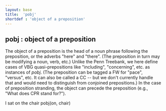 ```yaml
---
layout: base
title:  'pobj'
shortdef : 'object of a preposition'
---
```



## pobj : object of a preposition
The object of a preposition is the head of a noun phrase following the preposition, or the adverbs "here" and "there". (The preposition in turn may be modifying a noun, verb, etc.) Unlike the Penn Treebank, we here define cases of VBG quasi-prepositions like "including", "concerning", etc. as instances of *pobj*. (The preposition can be tagged a FW for "pace", "versus", etc. It can also be called a CC -- but we don't currently handle that and would need to distinguish from conjoined prepositions.) In the case of preposition stranding, the object can precede the preposition (e.g., "What does CPR stand for?"). 

<div class="sd-parse">
I sat on the chair
pobj(on, chair)
</div>

 

